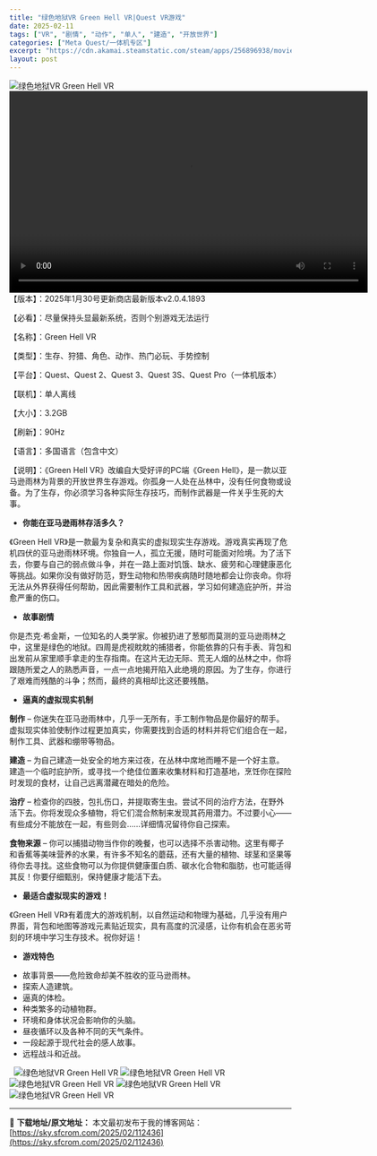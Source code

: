 ```yaml
---
title: "绿色地狱VR Green Hell VR|Quest VR游戏"
date: 2025-02-11
tags: ["VR", "剧情", "动作", "单人", "建造", "开放世界"]
categories: ["Meta Quest/一体机专区"]
excerpt: "https://cdn.akamai.steamstatic.com/steam/apps/256896938/movie_max_vp9.webm 【版本】：2025年1月30号更新商店最新版本v2.0.4.1893 【必看】：尽量保持头显最新系统，否则个别游戏无法运行 【名称】：Green He&hellip;"
layout: post
---
```


<img title="1674325410-26103d307cf7ead.webp" src="https://sky.sfcrom.com/wp-content/uploads/2025/02/20250211_67ab18a189c5a.webp" alt="绿色地狱VR Green Hell VR" />
<div style="width: 640px;"><video preload="metadata" controls="controls" width="640" height="360"><source type="video/webm" src="https://cdn.akamai.steamstatic.com/steam/apps/256896938/movie_max_vp9.webm?_=1" />https://cdn.akamai.steamstatic.com/steam/apps/256896938/movie_max_vp9.webm</video></div>
【版本】：2025年1月30号更新商店最新版本v2.0.4.1893

【必看】：尽量保持头显最新系统，否则个别游戏无法运行

【名称】：Green Hell VR

【类型】：生存、狩猎、角色、动作、热门必玩、手势控制

【平台】：Quest、Quest 2、Quest 3、Quest 3S、Quest Pro（一体机版本）

【联机】：单人离线

【大小】：3.2GB

【刷新】：90Hz

【语言】：多国语言（包含中文）

【说明】：《Green Hell VR》改编自大受好评的PC端《Green Hell》，是一款以亚马逊雨林为背景的开放世界生存游戏。你孤身一人处在丛林中，没有任何食物或设备。为了生存，你必须学习各种实际生存技巧，而制作武器是一件关乎生死的大事。
<ul>
 	<li><strong>你能在亚马逊雨林存活多久？</strong></li>
</ul>
《Green Hell VR》是一款最为复杂和真实的虚拟现实生存游戏。游戏真实再现了危机四伏的亚马逊雨林环境。你独自一人，孤立无援，随时可能面对险境。为了活下去，你要与自己的弱点做斗争，并在一路上面对饥饿、缺水、疲劳和心理健康恶化等挑战。如果你没有做好防范，野生动物和热带疾病随时随地都会让你丧命。你将无法从外界获得任何帮助，因此需要制作工具和武器，学习如何建造庇护所，并治愈严重的伤口。
<ul>
 	<li><strong>故事剧情</strong></li>
</ul>
你是杰克·希金斯，一位知名的人类学家。你被扔进了葱郁而莫测的亚马逊雨林之中，这里是绿色的地狱。四周是虎视眈眈的捕猎者，你能依靠的只有手表、背包和出发前从家里顺手拿走的生存指南。在这片无边无际、荒无人烟的丛林之中，你将跟随所爱之人的熟悉声音，一点一点地揭开陷入此绝境的原因。为了生存，你进行了艰难而残酷的斗争；然而，最终的真相却比这还要残酷。
<ul>
 	<li><strong>逼真的虚拟现实机制</strong></li>
</ul>
<strong>制作</strong> – 你迷失在亚马逊雨林中，几乎一无所有，手工制作物品是你最好的帮手。虚拟现实体验使制作过程更加真实，你需要找到合适的材料并将它们组合在一起，制作工具、武器和绷带等物品。

<strong>建造</strong> – 为自己建造一处安全的地方来过夜，在丛林中席地而睡不是一个好主意。建造一个临时庇护所，或寻找一个绝佳位置来收集材料和打造基地，烹饪你在探险时发现的食材，让自己远离潜藏在暗处的危险。

<strong>治疗</strong> – 检查你的四肢，包扎伤口，并提取寄生虫。尝试不同的治疗方法，在野外活下去。你将发现众多植物，将它们混合熬制来发现其药用潜力。不过要小心——有些成分不能放在一起，有些则会……详细情况留待你自己探索。

<strong>食物来源</strong> – 你可以捕猎动物当作你的晚餐，也可以选择不杀害动物。这里有椰子和香蕉等美味营养的水果，有许多不知名的蘑菇，还有大量的植物、球茎和坚果等待你去寻找。这些食物可以为你提供健康蛋白质、碳水化合物和脂肪，也可能适得其反！你要仔细甄别，保持健康才能活下去。
<ul>
 	<li><strong>最适合虚拟现实的游戏！</strong></li>
</ul>
《Green Hell VR》有着庞大的游戏机制，以自然运动和物理为基础，几乎没有用户界面，背包和地图等游戏元素贴近现实，具有高度的沉浸感，让你有机会在恶劣苛刻的环境中学习生存技术。祝你好运！
<ul>
 	<li><strong>游戏特色</strong></li>
</ul>
<ul>
 	<li>故事背景——危险致命却美不胜收的亚马逊雨林。</li>
 	<li>探索人造建筑。</li>
 	<li>逼真的体检。</li>
 	<li>种类繁多的动植物群。</li>
 	<li>环境和身体状况会影响你的头脑。</li>
 	<li>昼夜循环以及各种不同的天气条件。</li>
 	<li>一段起源于现代社会的感人故事。</li>
 	<li>远程战斗和近战。</li>
</ul>
&nbsp;

<img title="103826qwwdoe551557s011.webp" src="https://sky.sfcrom.com/wp-content/uploads/2025/02/20250211_67ab18a3378a0.webp" alt="绿色地狱VR Green Hell VR" />
<img title="103829d711zoyofvc6knml.webp" src="https://sky.sfcrom.com/wp-content/uploads/2025/02/20250211_67ab18a53f4a2.webp" alt="绿色地狱VR Green Hell VR" />
<img title="103833o67zbrj3faa7nrah.webp" src="https://sky.sfcrom.com/wp-content/uploads/2025/02/20250211_67ab18a729dc7.webp" alt="绿色地狱VR Green Hell VR" />
<img title="1651278975-c6e1c1ab54a41ce.webp" src="https://sky.sfcrom.com/wp-content/uploads/2025/02/20250211_67ab18a8d59c5.webp" alt="绿色地狱VR Green Hell VR" />
<img title="1651279042-a0e76f28034b4fb.webp" src="https://sky.sfcrom.com/wp-content/uploads/2025/02/20250211_67ab18aabefc4.webp" alt="绿色地狱VR Green Hell VR" />

---
📖 **下载地址/原文地址：** 本文最初发布于我的博客网站：[https://sky.sfcrom.com/2025/02/112436](https://sky.sfcrom.com/2025/02/112436)
